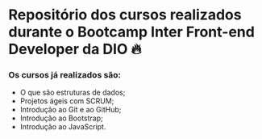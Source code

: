 # Repositório dos cursos realizados durante o Bootcamp Inter Front-end Developer da DIO 🔥

### Os cursos já realizados são:

 - O que são estruturas de dados;
 - Projetos ágeis com SCRUM;
 - Introdução ao Git e ao GitHub;
 - Introdução ao Bootstrap;
 - Introdução ao JavaScript.
